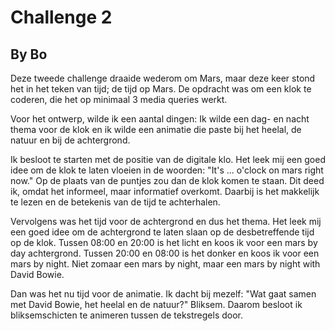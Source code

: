 # Challenge 2

## By Bo

Deze tweede challenge draaide wederom om Mars, maar deze keer stond het in het teken van tijd; de tijd op Mars. De opdracht was om een klok te coderen, die het op minimaal 3 media queries werkt.

Voor het ontwerp, wilde ik een aantal dingen: Ik wilde een dag- en nacht thema voor de klok en ik wilde een animatie die paste bij het heelal, de natuur en bij de achtergrond.

Ik besloot te starten met de positie van de digitale klo. Het leek mij een goed idee om de klok te laten vloeien in de woorden: "It's ... o'clock on mars right now." Op de plaats van de puntjes zou dan de klok komen te staan. Dit deed ik, omdat het informeel, maar informatief overkomt. Daarbij is het makkelijk te lezen en de betekenis van de tijd te achterhalen.

Vervolgens was het tijd voor de achtergrond en dus het thema. Het leek mij een goed idee om de achtergrond te laten slaan op de desbetreffende tijd op de klok. Tussen 08:00 en 20:00 is het licht en koos ik voor een mars by day achtergrond. Tussen 20:00 en 08:00 is het donker en koos ik voor een mars by night. Niet zomaar een mars by night, maar een mars by night with David Bowie. 

Dan was het nu tijd voor de animatie. Ik dacht bij mezelf: "Wat gaat samen met David Bowie, het heelal en de natuur?" Bliksem. Daarom besloot ik bliksemschicten te animeren tussen de tekstregels door. 